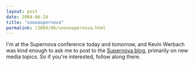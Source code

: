 ```yaml
---
layout: post
date: 2004-06-24
title: "sooooopernova"
permalink: /2004/06/sooooopernova.html
---
```


I'm at the Supernova conference today and tomorrow, and Kevin Werbach was kind enough to ask me to post to the [Supernova blog](http://supernova.typepad.com/), primarily on new media topics. So if you're interested, follow along there.